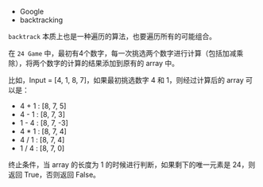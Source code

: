 * Google
* backtracking

`backtrack` 本质上也是一种遍历的算法，也要遍历所有的可能组合。

在 `24 Game` 中，最初有4个数字，每一次挑选两个数字进行计算（包括加减乘除），将两个数字的计算的结果添加到原有的 array 中。

比如，Input = [4, 1, 8, 7]，如果最初挑选数字 4 和 1，则经过计算后的 array 可以是：
* 4 + 1 : [8, 7, 5]
* 4 - 1 : [8, 7, 3]
* 1 - 4 : [8, 7, -3]
* 4 * 1 : [8, 7, 4]
* 4 / 1 : [8, 7, 4]
* 1 / 4 : [8, 7, 0]

终止条件，当 array 的长度为 1 的时候进行判断，如果剩下的唯一元素是 24，则返回 True，否则返回 False。
